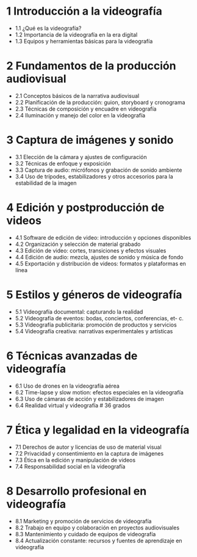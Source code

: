 # 1 Introducción a la videografía
- 1.1 ¿Qué es la videografía?
- 1.2 Importancia de la videografía en la era digital
- 1.3 Equipos y herramientas básicas para la videografía

# 2 Fundamentos de la producción audiovisual
- 2.1 Conceptos básicos de la narrativa audiovisual
- 2.2 Planificación de la producción: guion, storyboard y cronograma
- 2.3 Técnicas de composición y encuadre en videografía
- 2.4 Iluminación y manejo del color en la videografía

# 3 Captura de imágenes y sonido
- 3.1 Elección de la cámara y ajustes de configuración
- 3.2 Técnicas de enfoque y exposición
- 3.3 Captura de audio: micrófonos y grabación de sonido ambiente
- 3.4 Uso de trípodes, estabilizadores y otros accesorios para la estabilidad de la imagen

# 4 Edición y postproducción de videos
- 4.1 Software de edición de video: introducción y opciones disponibles
- 4.2 Organización y selección de material grabado
- 4.3 Edición de video: cortes, transiciones y efectos visuales
- 4.4 Edición de audio: mezcla, ajustes de sonido y música de fondo
- 4.5 Exportación y distribución de videos: formatos y plataformas en línea

# 5 Estilos y géneros de videografía
- 5.1 Videografía documental: capturando la realidad
- 5.2 Videografía de eventos: bodas, conciertos, conferencias, et- c.
- 5.3 Videografía publicitaria: promoción de productos y servicios
- 5.4 Videografía creativa: narrativas experimentales y artísticas

# 6 Técnicas avanzadas de videografía
- 6.1 Uso de drones en la videografía aérea
- 6.2 Time-lapse y slow motion: efectos especiales en la videografía
- 6.3 Uso de cámaras de acción y estabilizadores de imagen
- 6.4 Realidad virtual y videografía # 36 grados

# 7 Ética y legalidad en la videografía
- 7.1 Derechos de autor y licencias de uso de material visual
- 7.2 Privacidad y consentimiento en la captura de imágenes
- 7.3 Ética en la edición y manipulación de videos
- 7.4 Responsabilidad social en la videografía

# 8 Desarrollo profesional en videografía
- 8.1 Marketing y promoción de servicios de videografía
- 8.2 Trabajo en equipo y colaboración en proyectos audiovisuales
- 8.3 Mantenimiento y cuidado de equipos de videografía
- 8.4 Actualización constante: recursos y fuentes de aprendizaje en videografía
